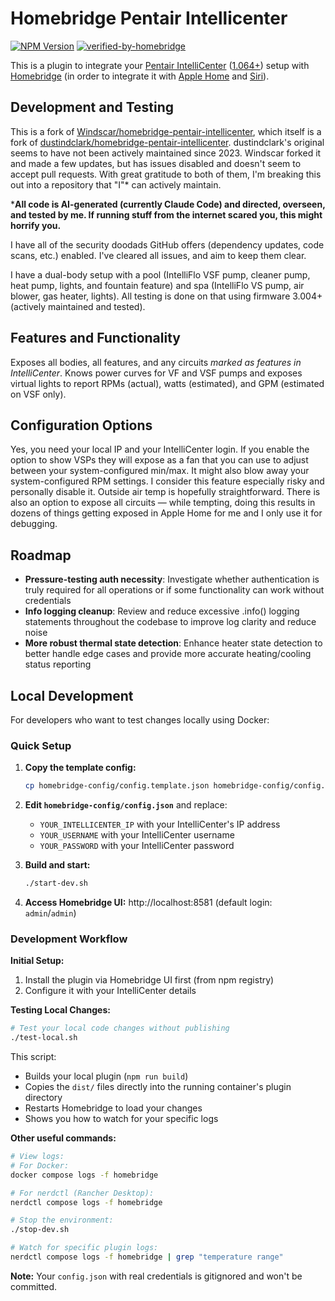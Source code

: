 # Homebridge Pentair Intellicenter
[![NPM Version](https://img.shields.io/npm/v/homebridge-pentair-intellicenter-ai.svg)](https://www.npmjs.com/package/homebridge-pentair-intellicenter-ai) [![verified-by-homebridge](https://badgen.net/badge/homebridge/verified/purple)](https://github.com/homebridge/homebridge/wiki/Verified-Plugins)

This is a plugin to integrate your [Pentair IntelliCenter](https://www.pentair.com/en-us/products/residential/pool-spa-equipment/pool-automation/intellicenter-control-system.html) ([1.064+](https://www.pentair.com/en-us/education-support/residential/product-support/pentair-pool-and-spa-software-downloads/intellicenter-download.html)) setup with [Homebridge](https://homebridge.io) (in order to integrate it with [Apple Home](https://www.apple.com/home-app/) and [Siri](https://www.apple.com/siri/)).

## Development and Testing

This is a fork of [Windscar/homebridge-pentair-intellicenter](https://github.com/Windscar/homebridge-pentair-intellicenter), which itself is a fork of [dustindclark/homebridge-pentair-intellicenter](https://github.com/dustindclark/homebridge-pentair-intellicenter). dustindclark's original seems to have not been actively maintained since 2023. Windscar forked it and made a few updates, but has issues disabled and doesn't seem to accept pull requests. With great gratitude to both of them, I'm breaking this out into a repository that "I"* can actively maintain.

***All code is AI-generated (currently Claude Code) and directed, overseen, and tested by me. If running stuff from the internet scared you, this might horrify you.**

I have all of the security doodads GitHub offers (dependency updates, code scans, etc.) enabled. I've cleared all issues, and aim to keep them clear.

I have a dual-body setup with a pool (IntelliFlo VSF pump, cleaner pump, heat pump, lights, and fountain feature) and spa (IntelliFlo VS pump, air blower, gas heater, lights). All testing is done on that using firmware 3.004+ (actively maintained and tested).

## Features and Functionality

Exposes all bodies, all features, and any circuits *marked as features in IntelliCenter*. Knows power curves for VF and VSF pumps and exposes virtual lights to report RPMs (actual), watts (estimated), and GPM (estimated on VSF only).

## Configuration Options

Yes, you need your local IP and your IntelliCenter login. If you enable the option to show VSPs they will expose as a fan that you can use to adjust between your system-configured min/max. It might also blow away your system-configured RPM settings. I consider this feature especially risky and personally disable it. Outside air temp is hopefully straightforward. There is also an option to expose all circuits — while tempting, doing this results in dozens of things getting exposed in Apple Home for me and I only use it for debugging.

## Roadmap

- **Pressure-testing auth necessity**: Investigate whether authentication is truly required for all operations or if some functionality can work without credentials
- **Info logging cleanup**: Review and reduce excessive .info() logging statements throughout the codebase to improve log clarity and reduce noise
- **More robust thermal state detection**: Enhance heater state detection to better handle edge cases and provide more accurate heating/cooling status reporting

## Local Development

For developers who want to test changes locally using Docker:

### Quick Setup

1. **Copy the template config:**
   ```bash
   cp homebridge-config/config.template.json homebridge-config/config.json
   ```

2. **Edit `homebridge-config/config.json`** and replace:
   - `YOUR_INTELLICENTER_IP` with your IntelliCenter's IP address
   - `YOUR_USERNAME` with your IntelliCenter username
   - `YOUR_PASSWORD` with your IntelliCenter password

3. **Build and start:**
   ```bash
   ./start-dev.sh
   ```

4. **Access Homebridge UI:** http://localhost:8581 (default login: `admin`/`admin`)

### Development Workflow

**Initial Setup:**
1. Install the plugin via Homebridge UI first (from npm registry)
2. Configure it with your IntelliCenter details

**Testing Local Changes:**
```bash
# Test your local code changes without publishing
./test-local.sh
```

This script:
- Builds your local plugin (`npm run build`)
- Copies the `dist/` files directly into the running container's plugin directory
- Restarts Homebridge to load your changes
- Shows you how to watch for your specific logs

**Other useful commands:**
```bash
# View logs:
# For Docker:
docker compose logs -f homebridge

# For nerdctl (Rancher Desktop):
nerdctl compose logs -f homebridge

# Stop the environment:
./stop-dev.sh

# Watch for specific plugin logs:
nerdctl compose logs -f homebridge | grep "temperature range"
```

**Note:** Your `config.json` with real credentials is gitignored and won't be committed.
